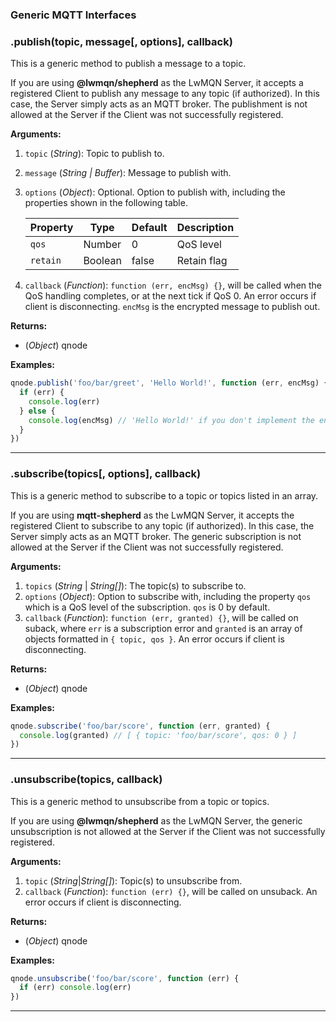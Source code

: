 ### Generic MQTT Interfaces

### .publish(topic, message[, options], callback)
This is a generic method to publish a message to a topic.

If you are using **@lwmqn/shepherd** as the LwMQN Server, it accepts a registered Client to publish any message to any topic (if authorized). In this case, the Server simply acts as an MQTT broker. The publishment is not allowed at the Server if the Client was not successfully registered.

**Arguments:**

1. `topic` (_String_): Topic to publish to.
2. `message` (_String | Buffer_): Message to publish with.
3. `options` (_Object_): Optional. Option to publish with, including the properties shown in the following table.

    | Property | Type    | Default | Description |
    |----------|---------|---------|-------------|
    | `qos`    | Number  | 0       | QoS level   |
    | `retain` | Boolean | false   | Retain flag |

4. `callback` (_Function_): `function (err, encMsg) {}`, will be called when the QoS handling completes, or at the next tick if QoS 0. An error occurs if client is disconnecting. `encMsg` is the encrypted message to publish out.


**Returns:**

* (_Object_) qnode

**Examples:**

```js
qnode.publish('foo/bar/greet', 'Hello World!', function (err, encMsg) {
  if (err) {
    console.log(err)
  } else {
    console.log(encMsg) // 'Hello World!' if you don't implement the encryption
  }
})
```

*************************************************

### .subscribe(topics[, options], callback)
This is a generic method to subscribe to a topic or topics listed in an array.

If you are using **mqtt-shepherd** as the LwMQN Server, it accepts the registered Client to subscribe to any topic (if authorized). In this case, the Server simply acts as an MQTT broker. The generic subscription is not allowed at the Server if the Client was not successfully registered.

**Arguments:**

1. `topics` (_String_ | _String[]_): The topic(s) to subscribe to.
2. `options` (_Object_): Option to subscribe with, including the property `qos` which is a QoS level of the subscription. `qos` is 0 by default.
3. `callback` (_Function_): `function (err, granted) {}`, will be called on suback, where `err` is a subscription error and `granted` is an array of objects formatted in `{ topic, qos }`. An error occurs if client is disconnecting.

**Returns:**

* (_Object_) qnode

**Examples:**

```js
qnode.subscribe('foo/bar/score', function (err, granted) {
  console.log(granted) // [ { topic: 'foo/bar/score', qos: 0 } ]
})
```

*************************************************

### .unsubscribe(topics, callback)
This is a generic method to unsubscribe from a topic or topics.

If you are using **@lwmqn/shepherd** as the LwMQN Server, the generic unsubscription is not allowed at the Server if the Client was not successfully registered.

**Arguments:**

1. `topic` (_String_|_String[]_): Topic(s) to unsubscribe from.
2. `callback` (_Function_): `function (err) {}`, will be called on unsuback. An error occurs if client is disconnecting.

**Returns:**

* (_Object_) qnode

**Examples:**

```js
qnode.unsubscribe('foo/bar/score', function (err) {
  if (err) console.log(err)
})
```

********************************************
